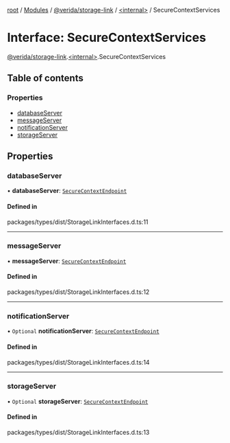 [root](../README.md) / [Modules](../modules.md) / [@verida/storage-link](../modules/verida_storage_link.md) / [<internal\>](../modules/verida_storage_link._internal_.md) / SecureContextServices

# Interface: SecureContextServices

[@verida/storage-link](../modules/verida_storage_link.md).[<internal\>](../modules/verida_storage_link._internal_.md).SecureContextServices

## Table of contents

### Properties

- [databaseServer](verida_storage_link._internal_.SecureContextServices.md#databaseserver)
- [messageServer](verida_storage_link._internal_.SecureContextServices.md#messageserver)
- [notificationServer](verida_storage_link._internal_.SecureContextServices.md#notificationserver)
- [storageServer](verida_storage_link._internal_.SecureContextServices.md#storageserver)

## Properties

### databaseServer

• **databaseServer**: [`SecureContextEndpoint`](verida_storage_link._internal_.SecureContextEndpoint.md)

#### Defined in

packages/types/dist/StorageLinkInterfaces.d.ts:11

___

### messageServer

• **messageServer**: [`SecureContextEndpoint`](verida_storage_link._internal_.SecureContextEndpoint.md)

#### Defined in

packages/types/dist/StorageLinkInterfaces.d.ts:12

___

### notificationServer

• `Optional` **notificationServer**: [`SecureContextEndpoint`](verida_storage_link._internal_.SecureContextEndpoint.md)

#### Defined in

packages/types/dist/StorageLinkInterfaces.d.ts:14

___

### storageServer

• `Optional` **storageServer**: [`SecureContextEndpoint`](verida_storage_link._internal_.SecureContextEndpoint.md)

#### Defined in

packages/types/dist/StorageLinkInterfaces.d.ts:13
